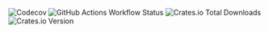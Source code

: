 ![Codecov](https://img.shields.io/codecov/c/github/B1Fr0st/dumpspace-api)
![GitHub Actions Workflow Status](https://img.shields.io/github/actions/workflow/status/B1Fr0st/dumpspace-api/publish.yml)
![Crates.io Total Downloads](https://img.shields.io/crates/d/dumpspace-api)
![Crates.io Version](https://img.shields.io/crates/v/dumpspace-api)
